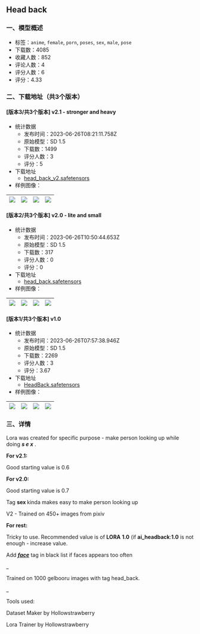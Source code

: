 ## Head back
### 一、模型概述

- 标签：`anime`, `female`, `porn`, `poses`, `sex`, `male`, `pose`
- 下载数：4085
- 收藏人数：852
- 评论人数：4
- 评分人数：6
- 评分：4.33

### 二、下载地址（共3个版本）

#### [版本3/共3个版本] v2.1 - stronger and heavy

- 统计数据
  - 发布时间：2023-06-26T08:21:11.758Z
  - 原始模型：SD 1.5
  - 下载数：1499
  - 评分人数：3
  - 评分：5
- 下载地址
  - [head_back_v2.safetensors](https://civitai.com/api/download/models/104309)
- 样例图像：

| <img src="https://image.civitai.com/xG1nkqKTMzGDvpLrqFT7WA/e9365841-1e77-44f4-ad76-970f43f46458/width=450/1293902.jpeg" /> | <img src="https://image.civitai.com/xG1nkqKTMzGDvpLrqFT7WA/811665ee-1ec6-4e12-9ff5-ea7f71e93798/width=450/1293901.jpeg" /> | <img src="https://image.civitai.com/xG1nkqKTMzGDvpLrqFT7WA/7c1c5b13-da4e-42b2-809e-b2dd1a77d236/width=450/1293716.jpeg" /> | <img src="https://image.civitai.com/xG1nkqKTMzGDvpLrqFT7WA/50574500-6c23-4153-8813-1944985f33f6/width=450/1293867.jpeg" /> |
| ---- | ---- | ---- | ---- |

#### [版本2/共3个版本] v2.0 - lite and small

- 统计数据
  - 发布时间：2023-06-26T10:50:44.653Z
  - 原始模型：SD 1.5
  - 下载数：317
  - 评分人数：0
  - 评分：0
- 下载地址
  - [head_back.safetensors](https://civitai.com/api/download/models/104294)
- 样例图像：

| <img src="https://image.civitai.com/xG1nkqKTMzGDvpLrqFT7WA/00579d0e-c48d-4cfe-9a1f-d24125acc9f4/width=450/1293301.jpeg" /> | <img src="https://image.civitai.com/xG1nkqKTMzGDvpLrqFT7WA/056066b7-9b7f-4d8c-b4b5-c8f3b7cce95e/width=450/1293302.jpeg" /> | <img src="https://image.civitai.com/xG1nkqKTMzGDvpLrqFT7WA/8ae22bff-c301-43c2-9747-15402d95de01/width=450/1293363.jpeg" /> | <img src="https://image.civitai.com/xG1nkqKTMzGDvpLrqFT7WA/4c2e572a-c0ac-44c6-9d36-48e2bd4ee8a6/width=450/1293458.jpeg" /> |
| ---- | ---- | ---- | ---- |

#### [版本1/共3个版本] v1.0

- 统计数据
  - 发布时间：2023-06-26T07:57:38.946Z
  - 原始模型：SD 1.5
  - 下载数：2269
  - 评分人数：3
  - 评分：3.67
- 下载地址
  - [HeadBack.safetensors](https://civitai.com/api/download/models/88914)
- 样例图像：

| <img src="https://image.civitai.com/xG1nkqKTMzGDvpLrqFT7WA/f7427060-21bb-4479-92bc-f144d84b643b/width=450/1024363.jpeg" /> | <img src="https://image.civitai.com/xG1nkqKTMzGDvpLrqFT7WA/bf56236a-a6ab-4661-89e2-1a97764a7524/width=450/1024366.jpeg" /> | <img src="https://image.civitai.com/xG1nkqKTMzGDvpLrqFT7WA/71088a82-9f0b-45b3-9412-c26de0aea807/width=450/1024368.jpeg" /> | <img src="https://image.civitai.com/xG1nkqKTMzGDvpLrqFT7WA/b0d20f4f-f9c8-4a33-b02f-531af9914312/width=450/1024371.jpeg" /> |
| ---- | ---- | ---- | ---- |


### 三、详情
<p>Lora was created for specific purpose - make person looking up while doing <strong><em>s e x</em></strong> .</p><p><strong>For v2.1:</strong></p><p>Good starting value is 0.6</p><p><strong>For v2.0:</strong></p><p>Good starting value is 0.7</p><p>Tag <strong>sex </strong>kinda makes easy to make person looking up</p><p>V2 - Trained on 450+ images from pixiv</p><p><strong>For rest:</strong></p><p>Tricky to use. Recommended value is of <strong>LORA</strong> <strong>1.0</strong> (if <strong>ai_headback</strong>:<strong>1.0</strong> is not enough - increase value.</p><p>Add <strong><em><u>face</u></em></strong> tag in black list if faces appears too often</p><p>_</p><p>Trained on 1000 gelbooru images with tag head_back.</p><p>_</p><p>Tools used:</p><p>Dataset Maker by Hollowstrawberry</p><p>Lora Trainer by Hollowstrawberry</p>